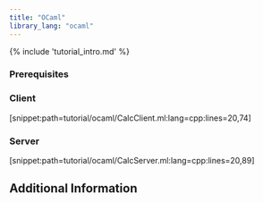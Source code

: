 ```yaml
---
title: "OCaml"
library_lang: "ocaml"
---
```

{% include 'tutorial_intro.md' %}

### Prerequisites


### Client

[snippet:path=tutorial/ocaml/CalcClient.ml:lang=cpp:lines=20,74]

### Server

[snippet:path=tutorial/ocaml/CalcServer.ml:lang=cpp:lines=20,89]

## Additional Information
